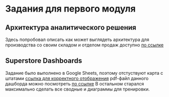 # Задания для первого модуля
## Архитектура аналитического решения
Здесь попробовал описать как может выглядеть архитектура для производства со своим складом и отделом продаж доступно [по ссылке](https://github.com/kazz16/-Data-learn/blob/main/DE-101/Module1/Architecture_of_analitycal_solution.pdf)
## Superstore Dashboards 
Задание было выполнено в Google Sheets, поэтому отстуствуют карта с штатами [ссылка для корректного отображения](https://docs.google.com/spreadsheets/d/1_iXiJ0_kF0jR0suGgnNRYW17CO01tHUiNquCoZDYfI4/edit?usp=sharing) pdf-файл данного дашборда можно посмотреть [по ссылке](https://github.com/kazz16/-Data-learn/blob/main/DE-101/Module1/Module%201_Homework_Dashboard.pdf)
В остальном старался максимально сделать все сводные и диаграммы для тренировки.
